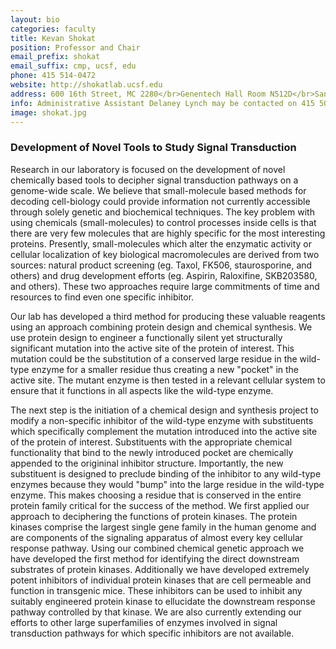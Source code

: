 ```yaml
---
layout: bio
categories: faculty
title: Kevan Shokat
position: Professor and Chair
email_prefix: shokat
email_suffix: cmp, ucsf, edu
phone: 415 514-0472
website: http://shokatlab.ucsf.edu
address: 600 16th Street, MC 2280</br>Genentech Hall Room N512D</br>San Francisco, CA 94158-2280</br>
info: Administrative Assistant Delaney Lynch may be contacted on 415 502-1475 or <span class="e">delaney.lynch / ucsf, edu </span>
image: shokat.jpg
---
```



### Development of Novel Tools to Study Signal Transduction

Research in our laboratory is focused on the development of novel chemically based tools to decipher signal transduction pathways on a genome-wide scale. We believe that small-molecule based methods for decoding cell-biology could provide information not currently accessible through solely genetic and biochemical techniques. The key problem with using chemicals (small-molecules) to control processes inside cells is that there are very few molecules that are highly specific for the most interesting proteins. Presently, small-molecules which alter the enzymatic activity or cellular localization of key biological macromolecules are derived from two sources: natural product screening (eg. Taxol, FK506, staurosporine, and others) and drug development efforts (eg. Aspirin, Raloxifine, SKB203580, and others). These two approaches require large commitments of time and resources to find even one specific inhibitor. 

Our lab has developed a third method for producing these valuable reagents using an approach combining protein design and chemical synthesis. We use protein design to engineer a functionally silent yet structurally significant mutation into the active site of the protein of interest. This mutation could be the substitution of a conserved large residue in the wild-type enzyme for a smaller residue thus creating a new "pocket" in the active site. The mutant enzyme is then tested in a relevant cellular system to ensure that it functions in all aspects like the wild-type enzyme.

The next step is the initiation of a chemical design and synthesis project to modify a non-specific inhibitor of the wild-type enzyme with substituents which specifically complement the mutation introduced into the active site of the protein of interest. Substituents with the appropriate chemical functionality that bind to the newly introduced pocket are chemically appended to the origininal inhibitor structure. Importantly, the new substituent is designed to preclude binding of the inhibitor to any wild-type enzymes because they would "bump" into the large residue in the wild-type enzyme. This makes choosing a residue that is conserved in the entire protein family critical for the success of the method. We first applied our approach to deciphering the functions of protein kinases. The protein kinases comprise the largest single gene family in the human genome and are components of the signaling apparatus of almost every key cellular response pathway. Using our combined chemical genetic approach we have developed the first method for identifying the direct downstream substrates of protein kinases. Additionally we have developed extremely potent inhibitors of individual protein kinases that are cell permeable and function in transgenic mice. These inhibitors can be used to inhibit any suitably engineered protein kinase to ellucidate the downstream response pathway controlled by that kinase. We are also currently extending our efforts to other large superfamilies of enzymes involved in signal transduction pathways for which specific inhibitors are not available.
